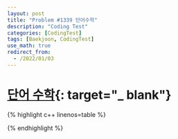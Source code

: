 ```yaml
---
layout: post
title: "Problem #1339 단어수학"
description: "Coding Test"
categories: [CodingTest]
tags: [Baekjoon, CodingTest]
use_math: true
redirect_from:
  - /2022/01/03
---
```


# [단어 수학](https://www.acmicpc.net/problem/1339){: target="_ blank"}

{% highlight c++ linenos=table %} 

{% endhighlight %}
